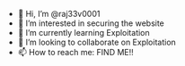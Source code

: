 - 👋 Hi, I’m @raj33v0001
- 👀 I’m interested in securing the website
- 🌱 I’m currently learning Exploitation
- 💞️ I’m looking to collaborate on Exploitation
- 📫 How to reach me: FIND ME!! 

<!---
raj33v0001/raj33v0001 is a ✨ special ✨ repository because its `README.md` (this file) appears on your GitHub profile.
You can click the Preview link to take a look at your changes.
--->



